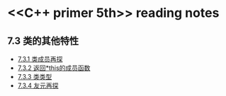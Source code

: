 # <<C++ primer 5th>> reading notes

## 7.3 类的其他特性

* [7.3.1 类成员再探](https://github.com/tsubaki-san/Cpp-primer/blob/master/Class/7.3.1%20%E7%B1%BB%E6%88%90%E5%91%98%E5%86%8D%E6%8E%A2.md)
* [7.3.2 返回*this的成员函数](https://github.com/tsubaki-san/Cpp-primer/blob/master/Class/7.3.2%20%E8%BF%94%E5%9B%9E*this%E7%9A%84%E6%88%90%E5%91%98%E5%87%BD%E6%95%B0.md)
* [7.3.3 类类型](https://github.com/tsubaki-san/Cpp-primer/blob/master/Class/7.3.3%20%E7%B1%BB%E7%B1%BB%E5%9E%8B.md)
* [7.3.4 友元再探](https://github.com/tsubaki-san/Cpp-primer/blob/master/Class/7.3.4.md)
